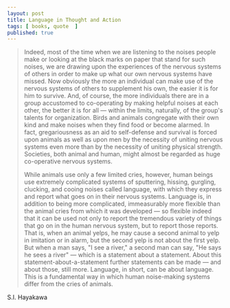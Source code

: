 ```yaml
---
layout: post
title: Language in Thought and Action
tags: [ books, quote  ]
published: true 
---
```


<blockquote>Indeed, most of the time when we are listening to the noises people make 
or looking at the black marks on paper that stand for such noises, we are drawing upon 
the experiences of the nervous systems of others in order to make up what our own 
nervous systems have missed. Now obviously the more an individual can make use of the 
nervous systems of others to supplement his own, the easier it is for him to survive. And, 
of course, the more individuals there are in a group accustomed to co-operating by making 
helpful noises at each other, the better it is for all — within the limits, naturally, of 
the group's talents for organization. Birds and animals congregate with their own kind and 
make noises when they find food or become alarmed. In fact, gregariousness as an aid to 
self-defense and survival is forced upon animals as well as upon men by the necessity of 
uniting nervous systems even more than by the necessity of uniting physical strength. Societies, 
both animal and human, might almost be regarded as huge co-operative nervous systems. 

While animals use only a few limited cries, however, human beings use extremely complicated 
systems of sputtering, hissing, gurgling, clucking, and cooing noises called language, with 
which they express and report what goes on in their nervous systems. Language is, in 
addition to being more complicated, immeasurably more flexible than the animal cries 
from which it was developed — so flexible indeed that it can be used not only to report the 
tremendous variety of things that go on in the human nervous system, but to report those 
reports. That is, when an animal yelps, he may cause a second animal to yelp in imitation 
or in alarm, but the second yelp is not about the first yelp. But when a man says, "I see a 
river," a second man can say, "He says he sees a river" — which is a statement about a 
statement. About this statement-about-a-statement further statements can be made — and about 
those, still more. Language, in short, can be about language. This is a fundamental way in 
which human noise-making systems differ from the cries of animals.</blockquote>

<p>S.I. Hayakawa</p>

